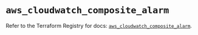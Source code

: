# `aws_cloudwatch_composite_alarm`

Refer to the Terraform Registry for docs: [`aws_cloudwatch_composite_alarm`](https://registry.terraform.io/providers/hashicorp/aws/5.42.0/docs/resources/cloudwatch_composite_alarm).
